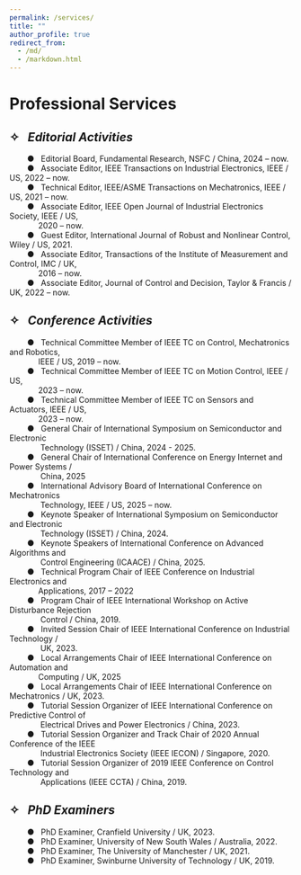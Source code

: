 ```yaml
---
permalink: /services/
title: ""
author_profile: true
redirect_from: 
  - /md/
  - /markdown.html
---
```


# Professional Services

## ✧ &nbsp;&nbsp;*Editorial Activities*


  &nbsp;&nbsp;&nbsp;&nbsp;&nbsp;&nbsp;&nbsp;&nbsp;● &nbsp;&nbsp;Editorial Board, Fundamental Research, NSFC / China, 2024 – now.<br>
  &nbsp;&nbsp;&nbsp;&nbsp;&nbsp;&nbsp;&nbsp;&nbsp;● &nbsp;&nbsp;Associate Editor, IEEE Transactions on Industrial Electronics, IEEE / US, 2022 – now.<br>
  &nbsp;&nbsp;&nbsp;&nbsp;&nbsp;&nbsp;&nbsp;&nbsp;● &nbsp;&nbsp;Technical Editor, IEEE/ASME Transactions on Mechatronics, IEEE / US, 2021 – now.<br>
  &nbsp;&nbsp;&nbsp;&nbsp;&nbsp;&nbsp;&nbsp;&nbsp;● &nbsp;&nbsp;Associate Editor, IEEE Open Journal of Industrial Electronics Society, IEEE / US,<br>
  &nbsp;&nbsp;&nbsp;&nbsp;&nbsp;&nbsp;&nbsp;&nbsp;&nbsp;&nbsp;&nbsp;&nbsp;&nbsp;2020 – now.<br>
  &nbsp;&nbsp;&nbsp;&nbsp;&nbsp;&nbsp;&nbsp;&nbsp;● &nbsp;&nbsp;Guest Editor, International Journal of Robust and Nonlinear Control, Wiley / US, 2021.<br>
  &nbsp;&nbsp;&nbsp;&nbsp;&nbsp;&nbsp;&nbsp;&nbsp;● &nbsp;&nbsp;Associate Editor, Transactions of the Institute of Measurement and Control, IMC / UK,<br>
  &nbsp;&nbsp;&nbsp;&nbsp;&nbsp;&nbsp;&nbsp;&nbsp;&nbsp;&nbsp;&nbsp;&nbsp;&nbsp;2016 – now.<br>
  &nbsp;&nbsp;&nbsp;&nbsp;&nbsp;&nbsp;&nbsp;&nbsp;● &nbsp;&nbsp;Associate Editor, Journal of Control and Decision, Taylor & Francis / UK, 2022 – now.<br>

## ✧ &nbsp;&nbsp;*Conference Activities*

  &nbsp;&nbsp;&nbsp;&nbsp;&nbsp;&nbsp;&nbsp;&nbsp;● &nbsp;&nbsp;Technical Committee Member of IEEE TC on Control, Mechatronics and Robotics, <br>
  &nbsp;&nbsp;&nbsp;&nbsp;&nbsp;&nbsp;&nbsp;&nbsp;&nbsp;&nbsp;&nbsp;&nbsp;&nbsp;IEEE / US, 2019 – now.<br>
  &nbsp;&nbsp;&nbsp;&nbsp;&nbsp;&nbsp;&nbsp;&nbsp;● &nbsp;&nbsp;Technical Committee Member of IEEE TC on Motion Control, IEEE / US,<br>
  &nbsp;&nbsp;&nbsp;&nbsp;&nbsp;&nbsp;&nbsp;&nbsp;&nbsp;&nbsp;&nbsp;&nbsp;&nbsp;2023 – now.<br>
  &nbsp;&nbsp;&nbsp;&nbsp;&nbsp;&nbsp;&nbsp;&nbsp;● &nbsp;&nbsp;Technical Committee Member of IEEE TC on Sensors and Actuators, IEEE / US,<br>
  &nbsp;&nbsp;&nbsp;&nbsp;&nbsp;&nbsp;&nbsp;&nbsp;&nbsp;&nbsp;&nbsp;&nbsp;&nbsp;2023 – now. <br>
  &nbsp;&nbsp;&nbsp;&nbsp;&nbsp;&nbsp;&nbsp;&nbsp;● &nbsp;&nbsp;General Chair of International Symposium on Semiconductor and Electronic  <br>
  &nbsp;&nbsp;&nbsp;&nbsp;&nbsp;&nbsp;&nbsp;&nbsp;&nbsp;&nbsp;&nbsp;&nbsp;&nbsp; Technology (ISSET) / China, 2024 - 2025.<br>
  &nbsp;&nbsp;&nbsp;&nbsp;&nbsp;&nbsp;&nbsp;&nbsp;● &nbsp;&nbsp;General Chair of International Conference on Energy Internet and Power Systems / <br> 
  &nbsp;&nbsp;&nbsp;&nbsp;&nbsp;&nbsp;&nbsp;&nbsp;&nbsp;&nbsp;&nbsp;&nbsp;&nbsp; China, 2025<br>
  &nbsp;&nbsp;&nbsp;&nbsp;&nbsp;&nbsp;&nbsp;&nbsp;● &nbsp;&nbsp;International Advisory Board of International Conference on Mechatronics <br> 
  &nbsp;&nbsp;&nbsp;&nbsp;&nbsp;&nbsp;&nbsp;&nbsp;&nbsp;&nbsp;&nbsp;&nbsp;&nbsp; Technology, IEEE / US, 2025 – now.<br>
  &nbsp;&nbsp;&nbsp;&nbsp;&nbsp;&nbsp;&nbsp;&nbsp;● &nbsp;&nbsp;Keynote Speaker of International Symposium on Semiconductor and Electronic <br> 
  &nbsp;&nbsp;&nbsp;&nbsp;&nbsp;&nbsp;&nbsp;&nbsp;&nbsp;&nbsp;&nbsp;&nbsp;&nbsp; Technology (ISSET) / China, 2024.<br>
  &nbsp;&nbsp;&nbsp;&nbsp;&nbsp;&nbsp;&nbsp;&nbsp;● &nbsp;&nbsp;Keynote Speakers of International Conference on Advanced Algorithms and <br> 
  &nbsp;&nbsp;&nbsp;&nbsp;&nbsp;&nbsp;&nbsp;&nbsp;&nbsp;&nbsp;&nbsp;&nbsp;&nbsp; Control Engineering (ICAACE) / China, 2025.<br>
  &nbsp;&nbsp;&nbsp;&nbsp;&nbsp;&nbsp;&nbsp;&nbsp;● &nbsp;&nbsp;Technical Program Chair of IEEE Conference on Industrial Electronics and<br> 
  &nbsp;&nbsp;&nbsp;&nbsp;&nbsp;&nbsp;&nbsp;&nbsp;&nbsp;&nbsp;&nbsp;&nbsp;&nbsp;Applications, 2017 – 2022 <br>
  &nbsp;&nbsp;&nbsp;&nbsp;&nbsp;&nbsp;&nbsp;&nbsp;● &nbsp;&nbsp;Program Chair of IEEE International Workshop on Active Disturbance Rejection <br>
  &nbsp;&nbsp;&nbsp;&nbsp;&nbsp;&nbsp;&nbsp;&nbsp;&nbsp;&nbsp;&nbsp;&nbsp;&nbsp; Control / China, 2019.  <br>
  &nbsp;&nbsp;&nbsp;&nbsp;&nbsp;&nbsp;&nbsp;&nbsp;● &nbsp;&nbsp;Invited Session Chair of IEEE International Conference on Industrial Technology / <br>
  &nbsp;&nbsp;&nbsp;&nbsp;&nbsp;&nbsp;&nbsp;&nbsp;&nbsp;&nbsp;&nbsp;&nbsp;&nbsp; UK, 2023.  <br>
  &nbsp;&nbsp;&nbsp;&nbsp;&nbsp;&nbsp;&nbsp;&nbsp;● &nbsp;&nbsp;Local Arrangements Chair of IEEE International Conference on Automation and <br> 
  &nbsp;&nbsp;&nbsp;&nbsp;&nbsp;&nbsp;&nbsp;&nbsp;&nbsp;&nbsp;&nbsp;&nbsp;&nbsp;Computing / UK, 2025<br>
  &nbsp;&nbsp;&nbsp;&nbsp;&nbsp;&nbsp;&nbsp;&nbsp;● &nbsp;&nbsp;Local Arrangements Chair of IEEE International Conference on Mechatronics / UK, 2023. <br>
  &nbsp;&nbsp;&nbsp;&nbsp;&nbsp;&nbsp;&nbsp;&nbsp;● &nbsp;&nbsp;Tutorial Session Organizer of IEEE International Conference on Predictive Control of <br>
  &nbsp;&nbsp;&nbsp;&nbsp;&nbsp;&nbsp;&nbsp;&nbsp;&nbsp;&nbsp;&nbsp;&nbsp;&nbsp; Electrical Drives and Power Electronics / China, 2023.<br>
  &nbsp;&nbsp;&nbsp;&nbsp;&nbsp;&nbsp;&nbsp;&nbsp;● &nbsp;&nbsp;Tutorial Session Organizer and Track Chair of 2020 Annual Conference of the IEEE   
  &nbsp;&nbsp;&nbsp;&nbsp;&nbsp;&nbsp;&nbsp;&nbsp;&nbsp;&nbsp;&nbsp;&nbsp;&nbsp; Industrial Electronics Society (IEEE IECON) / Singapore, 2020.<br>
  &nbsp;&nbsp;&nbsp;&nbsp;&nbsp;&nbsp;&nbsp;&nbsp;● &nbsp;&nbsp;Tutorial Session Organizer of 2019 IEEE Conference on Control Technology and<br> 
  &nbsp;&nbsp;&nbsp;&nbsp;&nbsp;&nbsp;&nbsp;&nbsp;&nbsp;&nbsp;&nbsp;&nbsp;&nbsp; Applications (IEEE CCTA) / China, 2019.<br>


## ✧ &nbsp;&nbsp;*PhD Examiners*

  &nbsp;&nbsp;&nbsp;&nbsp;&nbsp;&nbsp;&nbsp;&nbsp;● &nbsp;&nbsp;PhD Examiner, Cranfield University / UK, 2023.<br>
  &nbsp;&nbsp;&nbsp;&nbsp;&nbsp;&nbsp;&nbsp;&nbsp;● &nbsp;&nbsp;PhD Examiner, University of New South Wales / Australia, 2022.<br>
  &nbsp;&nbsp;&nbsp;&nbsp;&nbsp;&nbsp;&nbsp;&nbsp;● &nbsp;&nbsp;PhD Examiner, The University of Manchester / UK, 2021.<br>
  &nbsp;&nbsp;&nbsp;&nbsp;&nbsp;&nbsp;&nbsp;&nbsp;● &nbsp;&nbsp;PhD Examiner, Swinburne University of Technology / UK, 2019.<br>


